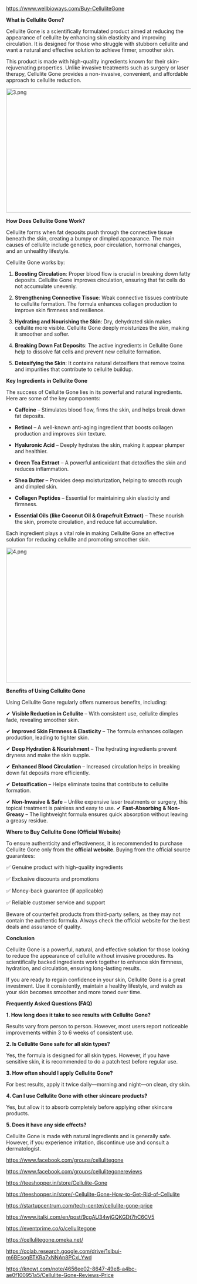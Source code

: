 <p><a href="https://www.wellbioways.com/Buy-CelluliteGone" target="_blank" rel="nofollow" data-saferedirecturl="https://www.google.com/url?hl=en&amp;q=https://www.wellbioways.com/Buy-CelluliteGone&amp;source=gmail&amp;ust=1741764659071000&amp;usg=AOvVaw1rEspRcq7sI2n9LZsmKl3R">https://www.wellbioways.com/Buy-CelluliteGone</a>&nbsp;</p>
<p><strong>What is Cellulite Gone?</strong></p>
<p>Cellulite Gone is a scientifically formulated product aimed at reducing the appearance of cellulite by enhancing skin elasticity and improving circulation. It is designed for those who struggle with stubborn cellulite and want a natural and effective solution to achieve firmer, smoother skin.</p>
<p>This product is made with high-quality ingredients known for their skin-rejuvenating properties. Unlike invasive treatments such as surgery or laser therapy, Cellulite Gone provides a non-invasive, convenient, and affordable approach to cellulite reduction.<br /></p>
<p><a href="https://www.wellbioways.com/Buy-CelluliteGone" target="_blank" rel="nofollow" data-saferedirecturl="https://www.google.com/url?hl=en&amp;q=https://www.wellbioways.com/Buy-CelluliteGone&amp;source=gmail&amp;ust=1741764659071000&amp;usg=AOvVaw1rEspRcq7sI2n9LZsmKl3R"><img src="https://groups.google.com/group/cellulite-gone/attach/6e679eb3d1b7/3.png?part=0.2&amp;view=1" alt="3.png" width="534px" height="338px" data-iml="7014.5999999940395" /></a><br /></p>
<p><strong>How Does Cellulite Gone Work?</strong></p>
<p>Cellulite forms when fat deposits push through the connective tissue beneath the skin, creating a bumpy or dimpled appearance. The main causes of cellulite include genetics, poor circulation, hormonal changes, and an unhealthy lifestyle.</p>
<p>Cellulite Gone works by:</p>
<ol start="1">
<li>
<p><strong>Boosting Circulation</strong>: Proper blood flow is crucial in breaking down fatty deposits. Cellulite Gone improves circulation, ensuring that fat cells do not accumulate unevenly.</p>
</li>
<li>
<p><strong>Strengthening Connective Tissue</strong>: Weak connective tissues contribute to cellulite formation. The formula enhances collagen production to improve skin firmness and resilience.</p>
</li>
<li>
<p><strong>Hydrating and Nourishing the Skin</strong>: Dry, dehydrated skin makes cellulite more visible. Cellulite Gone deeply moisturizes the skin, making it smoother and softer.</p>
</li>
<li>
<p><strong>Breaking Down Fat Deposits</strong>: The active ingredients in Cellulite Gone help to dissolve fat cells and prevent new cellulite formation.</p>
</li>
<li>
<p><strong>Detoxifying the Skin</strong>: It contains natural detoxifiers that remove toxins and impurities that contribute to cellulite buildup.<br /></p>
</li>
</ol>
<p><strong>Key Ingredients in Cellulite Gone</strong></p>
<p>The success of Cellulite Gone lies in its powerful and natural ingredients. Here are some of the key components:</p>
<ul>
<li>
<p><strong>Caffeine</strong>&nbsp;&ndash; Stimulates blood flow, firms the skin, and helps break down fat deposits.</p>
</li>
<li>
<p><strong>Retinol</strong>&nbsp;&ndash; A well-known anti-aging ingredient that boosts collagen production and improves skin texture.</p>
</li>
<li>
<p><strong>Hyaluronic Acid</strong>&nbsp;&ndash; Deeply hydrates the skin, making it appear plumper and healthier.</p>
</li>
<li>
<p><strong>Green Tea Extract</strong>&nbsp;&ndash; A powerful antioxidant that detoxifies the skin and reduces inflammation.</p>
</li>
<li>
<p><strong>Shea Butter</strong>&nbsp;&ndash; Provides deep moisturization, helping to smooth rough and dimpled skin.</p>
</li>
<li>
<p><strong>Collagen Peptides</strong>&nbsp;&ndash; Essential for maintaining skin elasticity and firmness.</p>
</li>
<li>
<p><strong>Essential Oils (like Coconut Oil &amp; Grapefruit Extract)</strong>&nbsp;&ndash; These nourish the skin, promote circulation, and reduce fat accumulation.</p>
</li>
</ul>
<p>Each ingredient plays a vital role in making Cellulite Gone an effective solution for reducing cellulite and promoting smoother skin.<br /></p>
<p><a href="https://www.wellbioways.com/Buy-CelluliteGone" target="_blank" rel="nofollow" data-saferedirecturl="https://www.google.com/url?hl=en&amp;q=https://www.wellbioways.com/Buy-CelluliteGone&amp;source=gmail&amp;ust=1741764659071000&amp;usg=AOvVaw1rEspRcq7sI2n9LZsmKl3R"><img src="https://groups.google.com/group/cellulite-gone/attach/6e679eb3d1b7/4.png?part=0.1&amp;view=1" alt="4.png" width="534px" height="367px" data-iml="9874.199999988079" /></a><br /></p>
<p><strong>Benefits of Using Cellulite Gone</strong></p>
<p>Using Cellulite Gone regularly offers numerous benefits, including:</p>
<p>✔&nbsp;<strong>Visible Reduction in Cellulite</strong>&nbsp;&ndash; With consistent use, cellulite dimples fade, revealing smoother skin.</p>
<p>✔&nbsp;<strong>Improved Skin Firmness &amp; Elasticity</strong>&nbsp;&ndash; The formula enhances collagen production, leading to tighter skin.</p>
<p>✔&nbsp;<strong>Deep Hydration &amp; Nourishment</strong>&nbsp;&ndash; The hydrating ingredients prevent dryness and make the skin supple.</p>
<p>✔&nbsp;<strong>Enhanced Blood Circulation</strong>&nbsp;&ndash; Increased circulation helps in breaking down fat deposits more efficiently.</p>
<p>✔&nbsp;<strong>Detoxification</strong>&nbsp;&ndash; Helps eliminate toxins that contribute to cellulite formation.</p>
<p>✔&nbsp;<strong>Non-Invasive &amp; Safe</strong>&nbsp;&ndash; Unlike expensive laser treatments or surgery, this topical treatment is painless and easy to use. ✔&nbsp;<strong>Fast-Absorbing &amp; Non-Greasy</strong>&nbsp;&ndash; The lightweight formula ensures quick absorption without leaving a greasy residue.<br /></p>
<p><strong>Where to Buy Cellulite Gone (Official Website)</strong></p>
<p>To ensure authenticity and effectiveness, it is recommended to purchase Cellulite Gone only from the&nbsp;<strong>official website</strong>. Buying from the official source guarantees:</p>
<p>✅ Genuine product with high-quality ingredients</p>
<p>✅ Exclusive discounts and promotions</p>
<p>✅ Money-back guarantee (if applicable)</p>
<p>✅ Reliable customer service and support</p>
<p>Beware of counterfeit products from third-party sellers, as they may not contain the authentic formula. Always check the official website for the best deals and assurance of quality.<br /></p>
<p><strong>Conclusion</strong></p>
<p>Cellulite Gone is a powerful, natural, and effective solution for those looking to reduce the appearance of cellulite without invasive procedures. Its scientifically backed ingredients work together to enhance skin firmness, hydration, and circulation, ensuring long-lasting results.</p>
<p>If you are ready to regain confidence in your skin, Cellulite Gone is a great investment. Use it consistently, maintain a healthy lifestyle, and watch as your skin becomes smoother and more toned over time.<br /></p>
<p><strong>Frequently Asked Questions (FAQ)</strong></p>
<div>
<div></div>
<div><strong>1. How long does it take to see results with Cellulite Gone?</strong>
<p>Results vary from person to person. However, most users report noticeable improvements within 3 to 6 weeks of consistent use.</p>
<strong>2. Is Cellulite Gone safe for all skin types?</strong>
<p>Yes, the formula is designed for all skin types. However, if you have sensitive skin, it is recommended to do a patch test before regular use.</p>
<strong>3. How often should I apply Cellulite Gone?</strong>
<p>For best results, apply it twice daily&mdash;morning and night&mdash;on clean, dry skin.</p>
<strong>4. Can I use Cellulite Gone with other skincare products?</strong>
<p>Yes, but allow it to absorb completely before applying other skincare products.</p>
<strong>5. Does it have any side effects?</strong>
<p>Cellulite Gone is made with natural ingredients and is generally safe. However, if you experience irritation, discontinue use and consult a dermatologist.</p>
<p><a href="https://www.facebook.com/groups/cellulitegone" target="_blank" rel="nofollow" data-saferedirecturl="https://www.google.com/url?hl=en&amp;q=https://www.facebook.com/groups/cellulitegone&amp;source=gmail&amp;ust=1741764659072000&amp;usg=AOvVaw0l6KCKJqWeeSYSUS6LLcmW">https://www.facebook.com/groups/cellulitegone</a></p>
<p><a href="https://www.facebook.com/groups/cellulitegonereviews" target="_blank" rel="nofollow" data-saferedirecturl="https://www.google.com/url?hl=en&amp;q=https://www.facebook.com/groups/cellulitegonereviews&amp;source=gmail&amp;ust=1741764659072000&amp;usg=AOvVaw1WdE9zfP5xrKLmOmmwJStW">https://www.facebook.com/groups/cellulitegonereviews</a></p>
<p><a href="https://teeshopper.in/store/Cellulite-Gone" target="_blank" rel="nofollow" data-saferedirecturl="https://www.google.com/url?hl=en&amp;q=https://teeshopper.in/store/Cellulite-Gone&amp;source=gmail&amp;ust=1741764659072000&amp;usg=AOvVaw0ZOalBb9LBgzCeKn2eP5v2">https://teeshopper.in/store/Cellulite-Gone</a></p>
<p><a href="https://teeshopper.in/store/-Cellulite-Gone-How-to-Get-Rid-of-Cellulite" target="_blank" rel="nofollow" data-saferedirecturl="https://www.google.com/url?hl=en&amp;q=https://teeshopper.in/store/-Cellulite-Gone-How-to-Get-Rid-of-Cellulite&amp;source=gmail&amp;ust=1741764659072000&amp;usg=AOvVaw0Y691JsWyLRf43YhJpzv43">https://teeshopper.in/store/-Cellulite-Gone-How-to-Get-Rid-of-Cellulite</a></p>
<p><a href="https://startupcentrum.com/tech-center/cellulite-gone-price" target="_blank" rel="nofollow" data-saferedirecturl="https://www.google.com/url?hl=en&amp;q=https://startupcentrum.com/tech-center/cellulite-gone-price&amp;source=gmail&amp;ust=1741764659072000&amp;usg=AOvVaw1ZbOdrxmr2K1Xd8AzxEXEP">https://startupcentrum.com/tech-center/cellulite-gone-price</a></p>
<p><a href="https://www.italki.com/en/post/9cgAU34wjGQKGDt7hC6CV5" target="_blank" rel="nofollow" data-saferedirecturl="https://www.google.com/url?hl=en&amp;q=https://www.italki.com/en/post/9cgAU34wjGQKGDt7hC6CV5&amp;source=gmail&amp;ust=1741764659072000&amp;usg=AOvVaw37Cl-MK9C1GMXhxwfmaY9B">https://www.italki.com/en/post/9cgAU34wjGQKGDt7hC6CV5</a>&nbsp;</p>
<p><a href="https://eventprime.co/o/cellulitegone" target="_blank" rel="nofollow" data-saferedirecturl="https://www.google.com/url?hl=en&amp;q=https://eventprime.co/o/cellulitegone&amp;source=gmail&amp;ust=1741764659072000&amp;usg=AOvVaw0zrF4jC0YPrCK3aJa5DCci">https://eventprime.co/o/cellulitegone</a>&nbsp;</p>
<p><a href="https://cellulitegone.omeka.net/" target="_blank" rel="nofollow" data-saferedirecturl="https://www.google.com/url?hl=en&amp;q=https://cellulitegone.omeka.net/&amp;source=gmail&amp;ust=1741764659072000&amp;usg=AOvVaw3tzqP4kbrplMVUijp4y6ai">https://cellulitegone.omeka.net/</a>&nbsp;</p>
<p><a href="https://colab.research.google.com/drive/1sIbui-m6BEsogBTKRa7xNNAn8PCxLYwd" target="_blank" rel="nofollow" data-saferedirecturl="https://www.google.com/url?hl=en&amp;q=https://colab.research.google.com/drive/1sIbui-m6BEsogBTKRa7xNNAn8PCxLYwd&amp;source=gmail&amp;ust=1741764659072000&amp;usg=AOvVaw2GibCrvpfhdRDqqOJJHxJR">https://colab.research.google.com/drive/1sIbui-m6BEsogBTKRa7xNNAn8PCxLYwd</a>&nbsp;</p>
<p><a href="https://knowt.com/note/4656ee02-8647-49e8-a4bc-ae0f100951a5/Cellulite-Gone-Reviews-Price" target="_blank" rel="nofollow" data-saferedirecturl="https://www.google.com/url?hl=en&amp;q=https://knowt.com/note/4656ee02-8647-49e8-a4bc-ae0f100951a5/Cellulite-Gone-Reviews-Price&amp;source=gmail&amp;ust=1741764659072000&amp;usg=AOvVaw0Ba0XlHS_CpRvx_FpugZZr">https://knowt.com/note/4656ee02-8647-49e8-a4bc-ae0f100951a5/Cellulite-Gone-Reviews-Price</a>&nbsp;</p>
</div>
</div>
